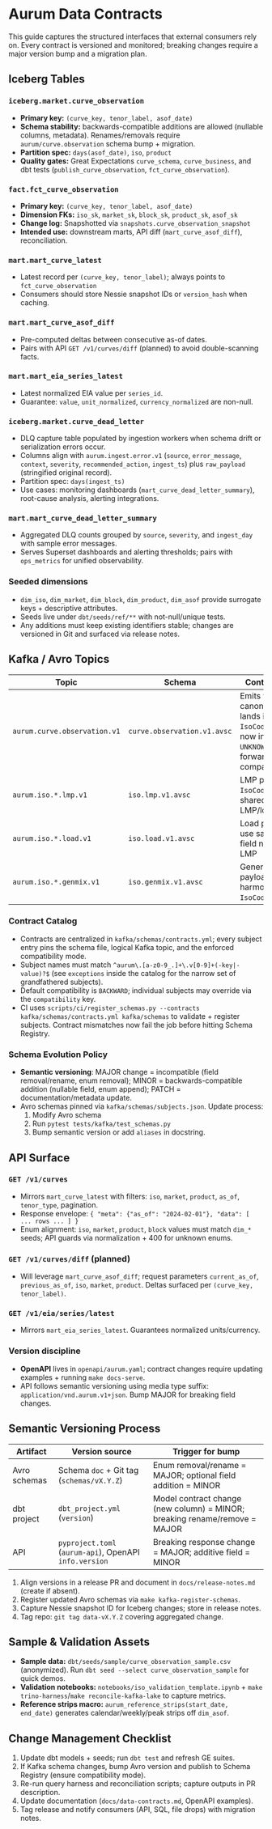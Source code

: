 # Aurum Data Contracts

This guide captures the structured interfaces that external consumers rely on. Every contract is versioned and monitored; breaking changes require a major version bump and a migration plan.

## Iceberg Tables

### `iceberg.market.curve_observation`
- **Primary key:** `(curve_key, tenor_label, asof_date)`
- **Schema stability:** backwards-compatible additions are allowed (nullable columns, metadata). Renames/removals require `aurum/curve.observation` schema bump + migration.
- **Partition spec:** `days(asof_date)`, `iso`, `product`
- **Quality gates:** Great Expectations `curve_schema`, `curve_business`, and dbt tests (`publish_curve_observation`, `fct_curve_observation`).

### `fact.fct_curve_observation`
- **Primary key:** `(curve_key, tenor_label, asof_date)`
- **Dimension FKs:** `iso_sk`, `market_sk`, `block_sk`, `product_sk`, `asof_sk`
- **Change log:** Snapshotted via `snapshots.curve_observation_snapshot`
- **Intended use:** downstream marts, API diff (`mart_curve_asof_diff`), reconciliation.

### `mart.mart_curve_latest`
- Latest record per `(curve_key, tenor_label)`; always points to `fct_curve_observation`
- Consumers should store Nessie snapshot IDs or `version_hash` when caching.

### `mart.mart_curve_asof_diff`
- Pre-computed deltas between consecutive as-of dates.
- Pairs with API `GET /v1/curves/diff` (planned) to avoid double-scanning facts.

### `mart.mart_eia_series_latest`
- Latest normalized EIA value per `series_id`.
- Guarantee: `value`, `unit_normalized`, `currency_normalized` are non-null.

### `iceberg.market.curve_dead_letter`
- DLQ capture table populated by ingestion workers when schema drift or serialization errors occur.
- Columns align with `aurum.ingest.error.v1` (`source`, `error_message`, `context`, `severity`, `recommended_action`, `ingest_ts`) plus `raw_payload` (stringified original record).
- Partition spec: `days(ingest_ts)`
- Use cases: monitoring dashboards (`mart_curve_dead_letter_summary`), root-cause analysis, alerting integrations.

### `mart.mart_curve_dead_letter_summary`
- Aggregated DLQ counts grouped by `source`, `severity`, and `ingest_day` with sample error messages.
- Serves Superset dashboards and alerting thresholds; pairs with `ops_metrics` for unified observability.

### Seeded dimensions
- `dim_iso`, `dim_market`, `dim_block`, `dim_product`, `dim_asof` provide surrogate keys + descriptive attributes.
- Seeds live under `dbt/seeds/ref/**` with not-null/unique tests.
- Any additions must keep existing identifiers stable; changes are versioned in Git and surfaced via release notes.

## Kafka / Avro Topics

| Topic | Schema | Contract notes |
| --- | --- | --- |
| `aurum.curve.observation.v1` | `curve.observation.v1.avsc` | Emits when canonical row lands in Iceberg. `IsoCode` enum now includes `UNKNOWN` for forward compatibility. |
| `aurum.iso.*.lmp.v1` | `iso.lmp.v1.avsc` | LMP payloads; `IsoCode` enum shared across LMP/load/genmix. |
| `aurum.iso.*.load.v1` | `iso.load.v1.avsc` | Load payloads use same enum + field names as LMP | 
| `aurum.iso.*.genmix.v1` | `iso.genmix.v1.avsc` | Generation mix payloads harmonized with `IsoCode`. |

### Contract Catalog

- Contracts are centralized in `kafka/schemas/contracts.yml`; every subject entry pins the schema file, logical Kafka topic, and the enforced compatibility mode.
- Subject names must match `^aurum\.[a-z0-9_.]+\.v[0-9]+(-key|-value)?$` (see `exceptions` inside the catalog for the narrow set of grandfathered subjects).
- Default compatibility is `BACKWARD`; individual subjects may override via the `compatibility` key.
- CI uses `scripts/ci/register_schemas.py --contracts kafka/schemas/contracts.yml kafka/schemas` to validate + register subjects. Contract mismatches now fail the job before hitting Schema Registry.

### Schema Evolution Policy
- **Semantic versioning**: MAJOR change = incompatible (field removal/rename, enum removal); MINOR = backwards-compatible addition (nullable field, enum append); PATCH = documentation/metadata update.
- Avro schemas pinned via `kafka/schemas/subjects.json`. Update process:
  1. Modify Avro schema
  2. Run `pytest tests/kafka/test_schemas.py`
  3. Bump semantic version or add `aliases` in docstring.

## API Surface

### `GET /v1/curves`
- Mirrors `mart_curve_latest` with filters: `iso`, `market`, `product`, `as_of`, `tenor_type`, pagination.
- Response envelope: `{ "meta": {"as_of": "2024-02-01"}, "data": [ ... rows ... ] }`
- Enum alignment: `iso`, `market`, `product`, `block` values must match `dim_*` seeds; API guards via normalization + 400 for unknown enums.

### `GET /v1/curves/diff` (planned)
- Will leverage `mart_curve_asof_diff`; request parameters `current_as_of`, `previous_as_of`, `iso`, `market`, `product`. Deltas surfaced per `(curve_key, tenor_label)`.

### `GET /v1/eia/series/latest`
- Mirrors `mart_eia_series_latest`. Guarantees normalized units/currency.

### Version discipline
- **OpenAPI** lives in `openapi/aurum.yaml`; contract changes require updating examples + running `make docs-serve`.
- API follows semantic versioning using media type suffix: `application/vnd.aurum.v1+json`. Bump MAJOR for breaking field changes.

## Semantic Versioning Process

| Artifact | Version source | Trigger for bump |
| --- | --- | --- |
| Avro schemas | Schema `doc` + Git tag (`schemas/vX.Y.Z`) | Enum removal/rename = MAJOR; optional field addition = MINOR |
| dbt project | `dbt_project.yml` (`version`) | Model contract change (new column) = MINOR; breaking rename/remove = MAJOR |
| API | `pyproject.toml` (`aurum-api`), OpenAPI `info.version` | Breaking response change = MAJOR; additive field = MINOR |

1. Align versions in a release PR and document in `docs/release-notes.md` (create if absent).
2. Register updated Avro schemas via `make kafka-register-schemas`.
3. Capture Nessie snapshot ID for Iceberg changes; store in release notes.
4. Tag repo: `git tag data-vX.Y.Z` covering aggregated change.

## Sample & Validation Assets

- **Sample data:** `dbt/seeds/sample/curve_observation_sample.csv` (anonymized). Run `dbt seed --select curve_observation_sample` for quick demos.
- **Validation notebooks:** `notebooks/iso_validation_template.ipynb` + `make trino-harness`/`make reconcile-kafka-lake` to capture metrics.
- **Reference strips macro:** `aurum_reference_strips(start_date, end_date)` generates calendar/weekly/peak strips off `dim_asof`.

## Change Management Checklist

1. Update dbt models + seeds; run `dbt test` and refresh GE suites.
2. If Kafka schema changes, bump Avro version and publish to Schema Registry (ensure compatibility mode).
3. Re-run query harness and reconciliation scripts; capture outputs in PR description.
4. Update documentation (`docs/data-contracts.md`, OpenAPI examples).
5. Tag release and notify consumers (API, SQL, file drops) with migration notes.
